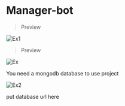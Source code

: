 # Manager-bot

 > Preview
 
![Ex1](https://user-images.githubusercontent.com/73163422/167236713-c080ba51-658a-4bb6-b073-bb461d10071e.png)

 > Preview
 
![Ex](https://user-images.githubusercontent.com/73163422/167236734-6e5a8923-e313-4418-9bce-4bf46366933d.png)



You need a mongodb database to use project 

![Ex2](https://user-images.githubusercontent.com/73163422/167236757-ef684325-d28f-40d4-985c-f4a4787ab9bd.png)


put database url here

